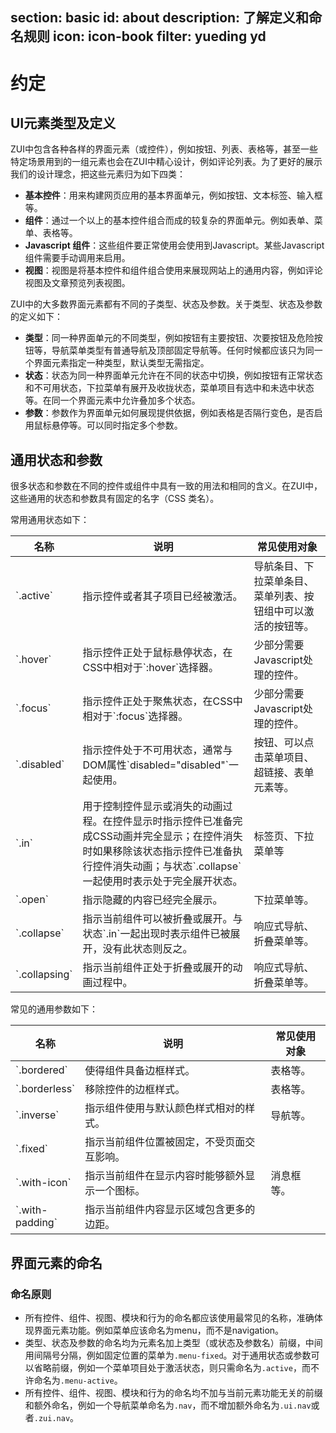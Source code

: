 ﻿section: basic
id: about
description: 了解定义和命名规则
icon: icon-book
filter: yueding yd
---

# 约定

## UI元素类型及定义

ZUI中包含各种各样的界面元素（或控件），例如按钮、列表、表格等，甚至一些特定场景用到的一组元素也会在ZUI中精心设计，例如评论列表。为了更好的展示我们的设计理念，把这些元素归为如下四类：

*   **基本控件**：用来构建网页应用的基本界面单元，例如按钮、文本标签、输入框等。
*   **组件**：通过一个以上的基本控件组合而成的较复杂的界面单元。例如表单、菜单、表格等。
*   **Javascript 组件**：这些组件要正常使用会使用到Javascript。某些Javascript组件需要手动调用来启用。
*   **视图**：视图是将基本控件和组件组合使用来展现网站上的通用内容，例如评论视图及文章预览列表视图。

ZUI中的大多数界面元素都有不同的子类型、状态及参数。关于类型、状态及参数的定义如下：

*   **类型**：同一种界面单元的不同类型，例如按钮有主要按钮、次要按钮及危险按钮等，导航菜单类型有普通导航及顶部固定导航等。任何时候都应该只为同一个界面元素指定一种类型，默认类型无需指定。
*   **状态**：状态为同一种界面单元允许在不同的状态中切换，例如按钮有正常状态和不可用状态，下拉菜单有展开及收拢状态，菜单项目有选中和未选中状态等。在同一个界面元素中允许叠加多个状态。
*   **参数**：参数作为界面单元如何展现提供依据，例如表格是否隔行变色，是否启用鼠标悬停等。可以同时指定多个参数。

## 通用状态和参数

很多状态和参数在不同的控件或组件中具有一致的用法和相同的含义。在ZUI中，这些通用的状态和参数具有固定的名字（CSS 类名）。

常用通用状态如下：

<table class="table table-bordered">
  <thead>
    <tr>
      <th style="width: 80px">名称</th>
      <th>说明</th>
      <th>常见使用对象</th>
    </tr>
  </thead>
  <tbody>
    <tr>
      <td>`.active`</td>
      <td>指示控件或者其子项目已经被激活。</td>
      <td>导航条目、下拉菜单条目、菜单列表、按钮组中可以激活的按钮等。</td>
    </tr>
    <tr>
      <td>`.hover`</td>
      <td>指示控件正处于鼠标悬停状态，在CSS中相对于`:hover`选择器。</td>
      <td>少部分需要Javascript处理的控件。</td>
    </tr>
    <tr>
      <td>`.focus`</td>
      <td>指示控件正处于聚焦状态，在CSS中相对于`:focus`选择器。</td>
      <td>少部分需要Javascript处理的控件。</td>
    </tr>
    <tr>
      <td>`.disabled`</td>
      <td>指示控件处于不可用状态，通常与DOM属性`disabled="disabled"`一起使用。</td>
      <td>按钮、可以点击菜单项目、超链接、表单元素等。</td>
    </tr>
    <tr>
      <td>`.in`</td>
      <td>用于控制控件显示或消失的动画过程。在控件显示时指示控件已准备完成CSS动画并完全显示；在控件消失时如果移除该状态指示控件已准备执行控件消失动画；与状态`.collapse`一起使用时表示处于完全展开状态。</td>
      <td>标签页、下拉菜单等</td>
    </tr>
    <tr>
      <td>`.open`</td>
      <td>指示隐藏的内容已经完全展示。</td>
      <td>下拉菜单等。</td>
    </tr>
    <tr>
      <td>`.collapse`</td>
      <td>指示当前组件可以被折叠或展开。与状态`.in`一起出现时表示组件已被展开，没有此状态则反之。</td>
      <td>响应式导航、折叠菜单等。</td>
    </tr>
    <tr>
      <td>`.collapsing`</td>
      <td>指示当前组件正处于折叠或展开的动画过程中。</td>
      <td>响应式导航、折叠菜单等。</td>
    </tr>
  </tbody>
</table>

常见的通用参数如下：

<table class="table table-bordered">
  <thead>
    <tr>
      <th style="width: 80px">名称</th>
      <th>说明</th>
      <th>常见使用对象</th>
    </tr>
  </thead>
  <tbody>
    <tr>
      <td>`.bordered`</td>
      <td>使得组件具备边框样式。</td>
      <td>表格等。</td>
    </tr>
    <tr>
      <td>`.borderless`</td>
      <td>移除控件的边框样式。</td>
      <td>表格等。</td>
    </tr>
    <tr>
      <td>`.inverse`</td>
      <td>指示组件使用与默认颜色样式相对的样式。</td>
      <td>导航等。</td>
    </tr>
    <tr>
      <td>`.fixed`</td>
      <td>指示当前组件位置被固定，不受页面交互影响。</td>
      <td></td>
    </tr>
    <tr>
      <td>`.with-icon`</td>
      <td>指示当前组件在显示内容时能够额外显示一个图标。</td>
      <td>消息框等。</td>
    </tr>
    <tr>
      <td>`.with-padding`</td>
      <td>指示当前组件内容显示区域包含更多的边距。</td>
      <td></td>
    </tr>
  </tbody>
</table>

## 界面元素的命名

### 命名原则

*   所有控件、组件、视图、模块和行为的命名都应该使用最常见的名称，准确体现界面元素功能。例如菜单应该命名为menu，而不是navigation。
*   类型、状态及参数的命名均为元素名加上类型（或状态及参数名）前缀，中间用间隔号分隔，例如固定位置的菜单为`.menu-fixed`。对于通用状态或参数可以省略前缀，例如一个菜单项目处于激活状态，则只需命名为`.active`，而不许命名为`.menu-active`。
*   所有控件、组件、视图、模块和行为的命名均不加与当前元素功能无关的前缀和额外命名，例如一个导航菜单命名为`.nav`，而不增加额外命名为`.ui.nav`或者`.zui.nav`。
